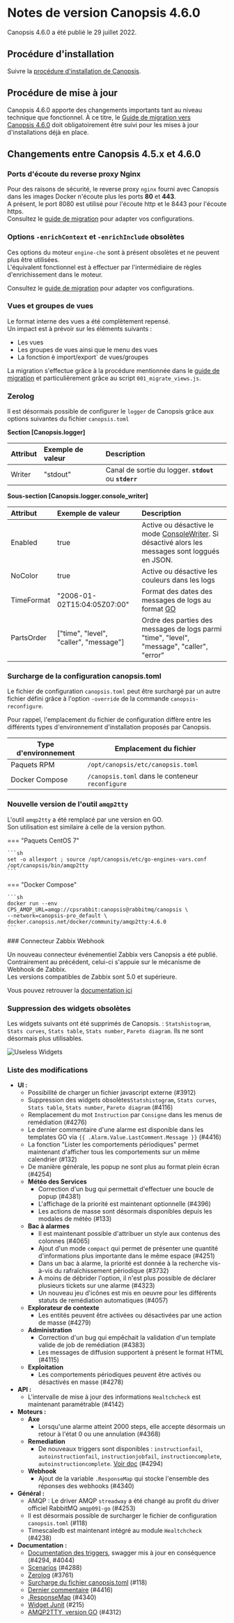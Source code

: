 # Notes de version Canopsis 4.6.0

Canopsis 4.6.0 a été publié le 29 juillet 2022.

## Procédure d'installation

Suivre la [procédure d'installation de Canopsis](../guide-administration/installation/index.md).

## Procédure de mise à jour

Canopsis 4.6.0 apporte des changements importants tant au niveau technique que fonctionnel. À ce titre, le [Guide de migration vers Canopsis 4.6.0](migration/migration-4.6.0.md) doit obligatoirement être suivi pour les mises à jour d'installations déjà en place.


## Changements entre Canopsis 4.5.x et 4.6.0


### Ports d'écoute du reverse proxy Nginx

Pour des raisons de sécurité, le reverse proxy `nginx` fourni avec Canopsis dans les images Docker n'écoute plus les ports **80** et **443**.  
A présent, le port 8080 est utilisé pour l'écoute http et le 8443 pour l'écoute https.  
Consultez le [guide de migration](migration/migration-4.6.0.md) pour adapter vos configurations.

### Options `-enrichContext` et `-enrichInclude` obsolètes

Ces options du moteur `engine-che` sont à présent obsolètes et ne peuvent plus être utilisées.  
L'équivalent fonctionnel est à effectuer par l'intermédiaire de règles d'enrichissement dans le moteur.

Consultez le [guide de migration](migration/migration-4.6.0.md) pour adapter vos configurations.


### Vues et groupes de vues

Le format interne des vues a été complètement repensé.  
Un impact est à prévoir sur les éléments suivants : 

* Les vues
* Les groupes de vues ainsi que le menu des vues
* La fonction è import/export` de vues/groupes

La migration s'effectue grâce à la procédure mentionnée dans le [guide de migration](migration/migration-4.6.0.md) et particulièrement grâce au script `001_migrate_views.js`.

### Zerolog

Il est désormais possible de configurer le `logger` de Canopsis grâce aux options suivantes du fichier `canopsis.toml`

**Section [Canopsis.logger]**

| Attribut            | Exemple de valeur  | Description                                             |
| :------------------ | :------------------| :------------------------------------------------------ |
| Writer              | "stdout"           | Canal de sortie du logger. **`stdout`** ou **`stderr`** |

**Sous-section [Canopsis.logger.console_writer]**

| Attribut            | Exemple de valeur                           | Description                                             |
| :------------------ | :-------------------------------------------| :------------------------------------------------------ |
| Enabled             | true                                        | Active ou désactive le mode [ConsoleWriter](https://github.com/rs/zerolog#pretty-logging). Si désactivé alors les messages sont loggués en JSON. |
| NoColor             | true                                        | Active ou désactive les couleurs dans les logs |
| TimeFormat          | "2006-01-02T15:04:05Z07:00"                 | Format des dates des messages de logs au format [GO](../../architecture-interne/templates-golang#formatteddate) |
| PartsOrder          | ["time", "level", "caller", "message"]      | Ordre des parties des messages de logs parmi "time", "level", "message", "caller", "error" |


### Surcharge de la configuration canopsis.toml

Le fichier de configuration `canopsis.toml` peut être surchargé par un autre fichier défini grâce à l'option `-override` de la commande `canopsis-reconfigure`.

Pour rappel, l'emplacement du fichier de configuration diffère entre les différents types d'environnement d'installation proposés par Canopsis.

| Type d'environnement | Emplacement du fichier            |
|----------------------|-----------------------------------|
| Paquets RPM          | `/opt/canopsis/etc/canopsis.toml` |
| Docker Compose       | `/canopsis.toml` dans le conteneur `reconfigure` |


### Nouvelle version de l'outil `amqp2tty`

L'outil `amqp2tty` a été remplacé par une version en GO.  
Son utilisation est similaire à celle de la version python.  

=== "Paquets CentOS 7"

    ```sh
	set -o allexport ; source /opt/canopsis/etc/go-engines-vars.conf
	/opt/canopsis/bin/amqp2tty 
    ```

=== "Docker Compose"

    ```sh
	docker run --env CPS_AMQP_URL=amqp://cpsrabbit:canopsis@rabbitmq/canopsis \
	--network=canopsis-pro_default \
	docker.canopsis.net/docker/community/amqp2tty:4.6.0
    ```

### Connecteur Zabbix Webhook

Un nouveau connecteur événementiel Zabbix vers Canopsis a été publié.  
Contrairement au précédent, celui-ci s'appuie sur le mécanisme de Webhook de Zabbix.  
Les versions compatibles de Zabbix sont 5.0 et supérieure.

Vous pouvez retrouver la [documentation ici](../../interconnexions/Supervision/Zabbix/)

### Suppression des widgets obsolètes

Les widgets suivants ont été supprimés de Canopsis.   : `Statshistogram`, `Stats curves`, `Stats table`, `Stats number`, `Pareto diagram`.
Ils ne sont désormais plus utilisables.

![Useless Widgets](./img/useless-widgets.png)

### Liste des modifications

*  **UI :**
    * Possibilité de charger un fichier javascript externe (#3912)
    * Suppression des widgets obsolètes`Statshistogram`, `Stats curves`, `Stats table`, `Stats number`, `Pareto diagram` (#4116)
    * Remplacement du mot `Instruction` par `Consigne` dans les menus de remédiation (#4276)
    * Le dernier commentaire d'une alarme est disponible dans les templates GO via `{{ .Alarm.Value.LastComment.Message }}` (#4416)
    * La fonction "Lister les comportements périodiques" permet maintenant d'afficher tous les comportements sur un même calendrier (#132)
    * De manière générale, les popup ne sont plus au format plein écran (#4254)
    * **Météo des Services**
        * Correction d'un bug qui permettait d'effectuer une boucle de popup (#4381)
        * L'affichage de la priorité est maintenant optionnelle (#4396)
        * Les actions de masse sont désormais disponibles depuis les modales de météo (#133)
    * **Bac à alarmes**
        * Il est maintenant possible d'attribuer un style aux contenus des colonnes (#4065)
        * Ajout d'un mode `compact` qui permet de présenter une quantité d'informations plus importante dans le même espace (#4251)
        * Dans un bac à alarme, la priorité est donnée à la recherche vis-à-vis du rafraîchissement périodique (#3732)
        * A moins de débrider l'option, il n'est plus possible de déclarer plusieurs tickets sur une alarme (#4323)
        * Un nouveau jeu d'icônes est mis en oeuvre pour les différents statuts de remédiation automatiques (#4057)
    * **Explorateur de contexte**
        * Les entités peuvent être activées ou désactivées par une action de masse (#4279)
    * **Administration**
        * Correction d'un bug qui empêchait la validation d'un template valide de job de remédiation (#4383)
        * Les messages de diffusion supportent à présent le format HTML (#4115)
    * **Exploitation**
        * Les comportements périodiques peuvent être activés ou désactivés en masse (#4278)
*  **API :**
    * L'intervalle de mise à jour des informations `Healtchcheck` est maintenant paramétrable (#4142)
*  **Moteurs :**
    * **Axe**
        * Lorsqu'une alarme atteint 2000 steps, elle accepte désormais un retour à l'état 0 ou une annulation (#4368)
    * **Remediation**
        * De nouveaux triggers sont disponibles : `instructionfail`, `autoinstructionfail`, `instructionjobfail`, `instructioncomplete`, `autoinstructioncomplete`. [Voir doc](https://doc.canopsis.net/guide-administration/architecture-interne/triggers/) (#4294)
    * **Webhook**
        * Ajout de la variable `.ResponseMap` qui stocke l'ensemble des réponses des webhooks (#4340)
*  **Général :**
    * AMQP : Le driver AMQP `streadway` a été changé au profit du driver officiel RabbitMQ `amqp091-go` (#4253)
    * Il est désormais possible de surcharger le fichier de configuration `canopsis.toml` (#118)
    * Timescaledb est maintenant intégré au module `Healtchcheck` (#4238)
*  **Documentation :**
    * [Documentation des triggers](https://doc.canopsis.net/guide-administration/architecture-interne/triggers/), swagger mis à jour en conséquence (#4294, #4044)
    * [Scenarios](https://doc.canopsis.net/guide-utilisation/menu-exploitation/scenarios/) (#4288)
    * [Zerolog](https://doc.canopsis.net/guide-administration/administration-avancee/modification-canopsis-toml/) (#3761)
    * [Surcharge du fichier canopsis.toml](https://doc.canopsis.net/guide-administration/administration-avancee/modification-canopsis-toml/) (#118)
    * [Dernier commentaire](https://doc.canopsis.net/guide-administration/architecture-interne/templates-golang) (#4416)
    * [.ResponseMap](https://doc.canopsis.net/guide-utilisation/menu-exploitation/scenarios/) (#4340)
    * [Widget Junit](https://doc.canopsis.net/guide-utilisation/interface/widgets/junit) (#215)
    * [AMQP2TTY, version GO](https://doc.canopsis.net/guide-de-depannage/amqp2tty/) (#4312)
